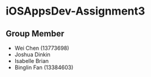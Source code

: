 # iOSAppsDev-Assignment3

## Group Member
- Wei Chen (13773698)
- Joshua Dinkin
- Isabelle Brian
- Binglin Fan (13384603)
